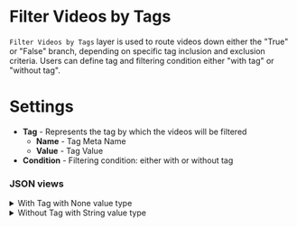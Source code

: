 # Filter Videos by Tags

`Filter Videos by Tags` layer is used to route videos down either the "True" or "False" branch, depending on specific tag inclusion and exclusion criteria. Users can define tag and filtering condition either "with tag" or "without tag". 

# Settings

- **Tag** - Represents the tag by which the videos will be filtered
  - **Name** - Tag Meta Name
  - **Value** - Tag Value
- **Condition** - Filtering condition: either with or without tag

### JSON views

<details>
  <summary>With Tag with None value type</summary>

```json
{
    "action": "filter_videos_by_tag",
    "src": [
        "$data_1"
    ],
    "dst": [
        "$filter_videos_by_tag_2__true",
        "$filter_videos_by_tag_2__false"
    ],
    "settings": {
        "tag": {
            "name": "animal present",
            "value": null
        },
        "condition": "with"
    }
}
```

</details>

<details>
  <summary>Without Tag with String value type</summary>

```json
{
    "action": "filter_videos_by_tag",
    "src": [
        "$data_1"
    ],
    "dst": [
        "$filter_videos_by_tag_2__true",
        "$filter_videos_by_tag_2__false"
    ],
    "settings": {
        "tag": {
            "name": "object",
            "value": "car",
        },
        "condition": "without"
    }
}
```

</details>
